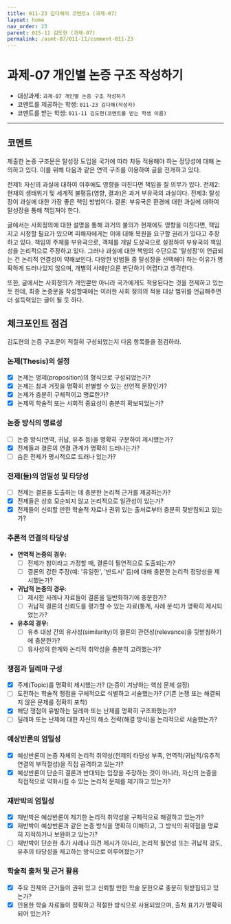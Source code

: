 ```yaml
---
title: 011-23 김다해의 코멘트a (과제-07) 
layout: home
nav_order: 23
parent: 015-11 김도현 (과제-07)
permalink: /asmt-07/011-11/comment-011-23
---
```


# 과제-07 개인별 논증 구조 작성하기

- 대상과제: `과제-07 개인별 논증 구조 작성하기`
- 코멘트를 제공하는 학생: `011-23 김다해(작성자)` 
- 코멘트를 받는 학생: `011-11 김도현(코멘트를 받는 학생 이름)` 

---

## 코멘트

제출한 논증 구조문은 탈성장 도입을 국가에 따라 차등 적용해야 하는 정당성에 대해 논의하고 있다. 이를 위해 다음과 같은 연역 구조를 이용하여 글을 전개하고 있다.

전제1: 자신의 과실에 대하여 이후에도 영향을 미친다면 책임을 질 의무가 있다.
전제2: 현재의 생태위기 및 세계적 불평등(영향, 결과)은 과거 부유국의 과실이다.
전제3: 탈성장이 과실에 대한 가장 좋은 책임 방법이다.
결론: 부유국은 환경에 대한 과실에 대하여 탈성장을 통해 책임져야 한다.

글에서는 사회정의에 대한 설명을 통해 과거의 불의가 현재에도 영향을 미친다면, 책임지고 시정할 필요가 있으며 피해자에게는 이에 대해 복원을 요구할 권리가 있다고 주장하고 있다. 책임의 주체를 부유국으로, 객체를 개발 도상국으로 설정하여 부유국의 책임성을 논리적으로 주장하고 있다. 그러나 과실에 대한 책임의 수단으로 '탈성장'이 언급되는 건 논리적 연결성이 약해보인다. 다양한 방법들 중 탈성장을 선택해야 하는 이유가 명확하게 드러나있지 않으며, 개별의 사례만으론 판단하기 어렵다고 생각한다. 

또한, 글에서는 사회정의가 개인뿐만 아니라 국가에게도 적용된다는 것을 전제하고 있는 듯 한데, 최종 논증문을 작성할때에는 이러한 사회 정의의 적용 대상 범위를 언급해주면 더 설득력있는 글이 될 듯 하다.

## 체크포인트 점검

김도현의 논증 구조문이 적절히 구성되었는지 다음 항목들을 점검하라.

### **논제(Thesis)의 설정**
- [x] 논제는 명제(proposition)의 형식으로 구성되었는가?
- [x] 논제는 참과 거짓을 명확히 판별할 수 있는 선언적 문장인가?
- [x] 논제가 충분히 구체적이고 명료한가?
- [x] 논제의 학술적 또는 사회적 중요성이 충분히 확보되었는가?

### **논증 방식의 명료성**
- [ ] 논증 방식(연역, 귀납, 유추 등)을 명확히 구분하여 제시했는가?
- [x] 전제들과 결론의 연결 관계가 명확히 드러나는가?
- [ ] 숨은 전제가 명시적으로 드러나 있는가?

### **전제(들)의 엄밀성 및 타당성**
- [ ] 전제는 결론을 도출하는 데 충분한 논리적 근거를 제공하는가?
- [x] 전제들은 상호 모순되지 않고 논리적으로 일관성이 있는가?
- [x] 전제들이 신뢰할 만한 학술적 자료나 권위 있는 출처로부터 충분히 뒷받침되고 있는가?

### **추론적 연결의 타당성**
- **연역적 논증의 경우:**
  - [ ] 전제가 참이라고 가정할 때, 결론이 필연적으로 도출되는가?
  - [ ] 결론의 강한 주장(예: '유일한', '반드시' 등)에 대해 충분한 논리적 정당성을 제시했는가?

- **귀납적 논증의 경우:**
  - [ ] 제시한 사례나 자료들이 결론을 일반화하기에 충분한가?
  - [ ] 귀납적 결론의 신뢰도를 평가할 수 있는 자료(통계, 사례 분석)가 명확히 제시되었는가?

- **유추의 경우:**
  - [ ] 유추 대상 간의 유사성(similarity)이 결론의 관련성(relevance)을 뒷받침하기에 충분한가?
  - [ ] 유사성의 한계와 논리적 취약성을 충분히 고려했는가?

### **쟁점과 딜레마 구성**
- [x] 주제(Topic)를 명확히 제시했는가? (논증이 겨냥하는 핵심 문제 설정)
- [ ] 도전하는 학술적 쟁점을 구체적으로 식별하고 서술했는가? (기존 논쟁 또는 해결되지 않은 문제를 정확히 포착)
- [x] 해당 쟁점이 유발하는 딜레마 또는 난제를 명확히 구조화했는가?
- [ ] 딜레마 또는 난제에 대한 자신의 해소 전략(해결 방식)을 논리적으로 서술했는가?

### **예상반론의 엄밀성**
- [x] 예상반론이 논증 자체의 논리적 취약성(전제의 타당성 부족, 연역적/귀납적/유추적 연결의 부적절성)을 직접 공격하고 있는가?
- [x] 예상반론이 단순히 결론과 반대되는 입장을 주장하는 것이 아니라, 자신의 논증을 직접적으로 약화시킬 수 있는 논리적 문제를 제기하고 있는가?

### **재반박의 엄밀성**
- [x] 재반박은 예상반론이 제기한 논리적 취약성을 구체적으로 해결하고 있는가?
- [x] 재반박이 예상반론과 같은 논증 방식을 명확히 이해하고, 그 방식의 취약점을 명료히 지적하거나 보완하고 있는가?
- [ ] 재반박이 단순한 추가 사례나 의견 제시가 아니라, 논리적 필연성 또는 귀납적 강도, 유추의 타당성을 제고하는 방식으로 이루어졌는가?

### **학술적 출처 및 근거 활용**
- [x] 주요 전제와 근거들이 권위 있고 신뢰할 만한 학술 문헌으로 충분히 뒷받침되고 있는가?
- [x] 인용한 학술 자료들이 정확하고 적절한 방식으로 사용되었으며, 출처 표기가 명확히 되어 있는가?

